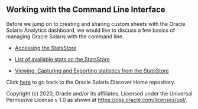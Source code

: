## Working with the Command Line Interface

Before we jump on to creating and sharing custom sheets with the Oracle Solaris Analytics dashboard, we would like to discuss a few basics of managing Oracle Solaris with the command line.

- [Accessing the StatsStore](https://alm.oraclecorp.com/sandbox/#projects/oraclesolaris-contrib/scm/solarisdiscover.git/blob/CommandLineInterface/accessingsolaris.md?revision=master)

- [List of available stats on the StatsStore](https://alm.oraclecorp.com/sandbox/#projects/oraclesolaris-contrib/scm/solarisdiscover.git/blob/CommandLineInterface/solarislistofstats.md?revision=master)

- [Viewing, Capturing and Exporting statistics from the StatsStore](https://alm.oraclecorp.com/sandbox/#projects/oraclesolaris-contrib/scm/solarisdiscover.git/blob/CommandLineInterface/capturestats.md?revision=master)

  





Click [here](https://alm.oraclecorp.com/sandbox/#projects/oraclesolaris-contrib/scm/solarisdiscover.git/tree/?revision=master) to go back to the Oracle Solaris Discover Home repository.



Copyright (c) 2020, Oracle and/or its affiliates.
 Licensed under the Universal Permissive License v 1.0 as shown at <https://oss.oracle.com/licenses/upl/>.

